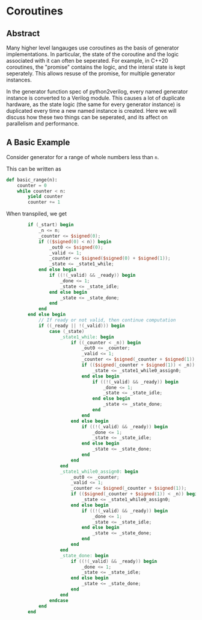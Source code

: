 # Coroutines

## Abstract

Many higher level langauges use coroutines as the basis of generator implementations. In particular, the state of the coroutine and the logic associated with it can often be seperated. For example, in C++20 coroutines, the "promise" contains the logic, and the interal state is kept seperately. This allows resuse of the promise, for multiple generator instances.

In the generator function spec of python2verilog, every named generator instance is converted to a Verilog module. This causes a lot of duplicate hardware, as the state logic (the same for every generator instance) is duplicated every time a new named instance is created. Here we will discuss how these two things can be seperated, and its affect on parallelism and performance.

## A Basic Example

Consider generator for a range of whole numbers less than `n`.

This can be written as

```python
def basic_range(n):
    counter = 0
    while counter < n:
        yield counter
        counter += 1
```

When transpiled, we get

```verilog
        if (_start) begin
            _n <= n;
            _counter <= $signed(0);
            if (($signed(0) < n)) begin
                _out0 <= $signed(0);
                _valid <= 1;
                _counter <= $signed($signed(0) + $signed(1));
                _state <= _state1_while;
            end else begin
                if ((!(_valid) && _ready)) begin
                    _done <= 1;
                    _state <= _state_idle;
                end else begin
                    _state <= _state_done;
                end
            end
        end else begin
            // If ready or not valid, then continue computation
            if ((_ready || !(_valid))) begin
                case (_state)
                    _state1_while: begin
                        if ((_counter < _n)) begin
                            _out0 <= _counter;
                            _valid <= 1;
                            _counter <= $signed(_counter + $signed(1));
                            if (($signed(_counter + $signed(1)) < _n)) begin
                                _state <= _state1_while0_assign0;
                            end else begin
                                if ((!(_valid) && _ready)) begin
                                    _done <= 1;
                                    _state <= _state_idle;
                                end else begin
                                    _state <= _state_done;
                                end
                            end
                        end else begin
                            if ((!(_valid) && _ready)) begin
                                _done <= 1;
                                _state <= _state_idle;
                            end else begin
                                _state <= _state_done;
                            end
                        end
                    end
                    _state1_while0_assign0: begin
                        _out0 <= _counter;
                        _valid <= 1;
                        _counter <= $signed(_counter + $signed(1));
                        if (($signed(_counter + $signed(1)) < _n)) begin
                            _state <= _state1_while0_assign0;
                        end else begin
                            if ((!(_valid) && _ready)) begin
                                _done <= 1;
                                _state <= _state_idle;
                            end else begin
                                _state <= _state_done;
                            end
                        end
                    end
                    _state_done: begin
                        if ((!(_valid) && _ready)) begin
                            _done <= 1;
                            _state <= _state_idle;
                        end else begin
                            _state <= _state_done;
                        end
                    end
                endcase
            end
        end
```
